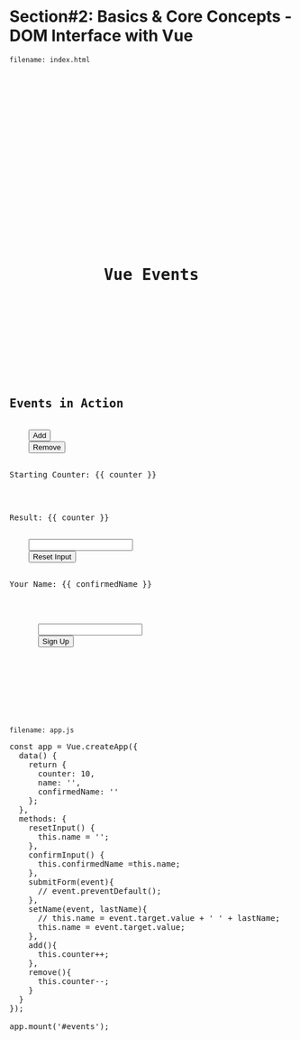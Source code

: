 
# Section#2: Basics & Core Concepts - DOM Interface with Vue

`filename: index.html`

<pre class="language-html">
<!DOCTYPE html>
<html lang="en">

<head>
  <meta charset="UTF-8" />
  <meta name="viewport" content="width=device-width, initial-scale=1.0" />
  <title>Vue Basics</title>
  <link href="https://fonts.googleapis.com/css2?family=Jost:wght@400;700&display=swap" rel="stylesheet" />
  <link rel="stylesheet" href="styles.css" />
  <script src="https://unpkg.com/vue@next" defer></script>
  <script src="app.js" defer></script>
</head>

<body>
  <header>
    <h1>Vue Events</h1>
  </header>
  <section id="events">
    <h2>Events in Action</h2>
    <button v-on:click="add()">Add</button>
    <button v-on:click="remove()">Remove</button>
    <p v-once>Starting Counter: {{ counter }}</p>
    <p>Result: {{ counter }}</p>
    <input type="text" v-bind:value="name" v-on:input="setName($event, 'Kalisetti')" v-on:keyup.enter="confirmInput"/>
    <button v-on:click="resetInput">Reset Input</button>
    <p>Your Name: {{ confirmedName }}</p>
    <form v-on:submit.prevent="submitForm">
      <input type="text" />
      <button>Sign Up</button>
    </form>
  </section>
</body>

</html>
</pre>

`filename: app.js`

<pre class="language-js">
const app = Vue.createApp({
  data() {
    return {
      counter: 10,
      name: '',
      confirmedName: ''
    };
  },
  methods: {
    resetInput() {
      this.name = '';
    },
    confirmInput() {
      this.confirmedName =this.name;
    },
    submitForm(event){
      // event.preventDefault();
    },
    setName(event, lastName){
      // this.name = event.target.value + ' ' + lastName;
      this.name = event.target.value;
    },
    add(){
      this.counter++;
    },
    remove(){
      this.counter--;
    }
  }
});

app.mount('#events');
</pre>
